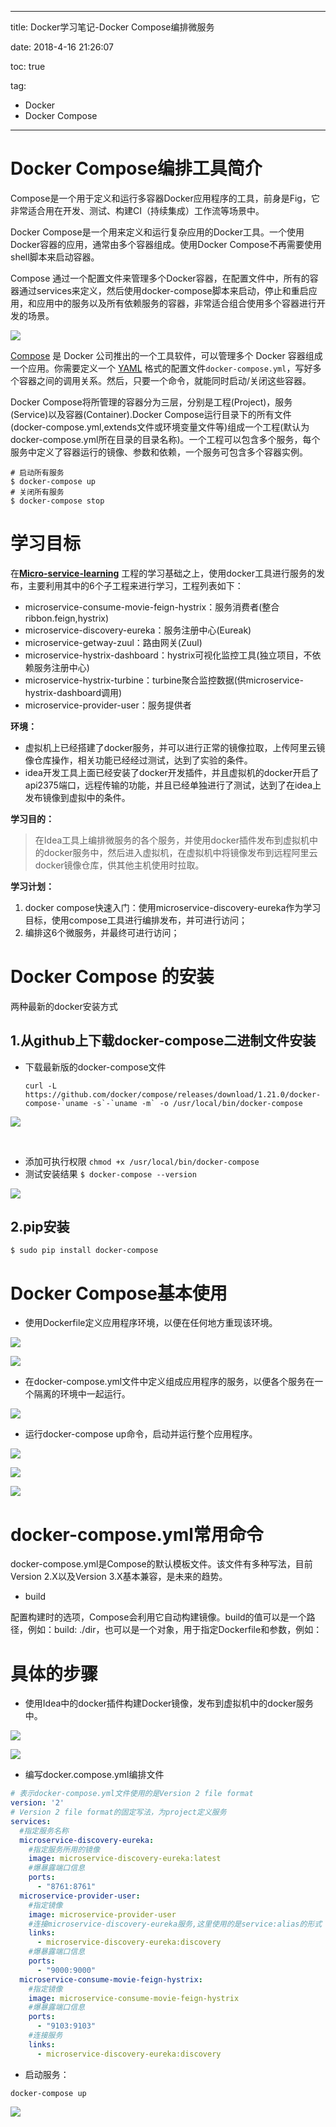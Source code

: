 ----------
title: Docker学习笔记-Docker Compose编排微服务

date: 2018-4-16 21:26:07

toc: true

tag: 

- Docker
- Docker Compose

----------

# Docker Compose编排工具简介

Compose是一个用于定义和运行多容器Docker应用程序的工具，前身是Fig，它非常适合用在开发、测试、构建CI（持续集成）工作流等场景中。

Docker Compose是一个用来定义和运行复杂应用的Docker工具。一个使用Docker容器的应用，通常由多个容器组成。使用Docker Compose不再需要使用shell脚本来启动容器。 

Compose 通过一个配置文件来管理多个Docker容器，在配置文件中，所有的容器通过services来定义，然后使用docker-compose脚本来启动，停止和重启应用，和应用中的服务以及所有依赖服务的容器，非常适合组合使用多个容器进行开发的场景。

![](http://www.ruanyifeng.com/blogimg/asset/2018/bg2018021311.jpg)

[Compose](https://docs.docker.com/compose/) 是 Docker 公司推出的一个工具软件，可以管理多个 Docker 容器组成一个应用。你需要定义一个 [YAML](http://www.ruanyifeng.com/blog/2016/07/yaml.html) 格式的配置文件`docker-compose.yml`，写好多个容器之间的调用关系。然后，只要一个命令，就能同时启动/关闭这些容器。

Docker Compose将所管理的容器分为三层，分别是工程(Project)，服务(Service)以及容器(Container).Docker Compose运行目录下的所有文件(docker-compose.yml,extends文件或环境变量文件等)组成一个工程(默认为docker-compose.yml所在目录的目录名称)。一个工程可以包含多个服务，每个服务中定义了容器运行的镜像、参数和依赖，一个服务可包含多个容器实例。

```
# 启动所有服务
$ docker-compose up
# 关闭所有服务
$ docker-compose stop
```

# 学习目标

在[**Micro-service-learning**](https://github.com/TaciturnK/Micro-service-learning) 工程的学习基础之上，使用docker工具进行服务的发布，主要利用其中的6个子工程来进行学习，工程列表如下：

- microservice-consume-movie-feign-hystrix：服务消费者(整合ribbon.feign,hystrix)
- microservice-discovery-eureka：服务注册中心(Eureak)
- microservice-getway-zuul：路由网关(Zuul)
- microservice-hystrix-dashboard：hystrix可视化监控工具(独立项目，不依赖服务注册中心)
- microservice-hystrix-turbine：turbine聚合监控数据(供microservice-hystrix-dashboard调用)
- microservice-provider-user：服务提供者

**环境：**

- 虚拟机上已经搭建了docker服务，并可以进行正常的镜像拉取，上传阿里云镜像仓库操作，相关功能已经经过测试，达到了实验的条件。
- idea开发工具上面已经安装了docker开发插件，并且虚拟机的docker开启了api2375端口，远程传输的功能，并且已经单独进行了测试，达到了在idea上发布镜像到虚拟中的条件。

**学习目的：**

> 在Idea工具上编排微服务的各个服务，并使用docker插件发布到虚拟机中的docker服务中，然后进入虚拟机，在虚拟机中将镜像发布到远程阿里云docker镜像仓库，供其他主机使用时拉取。

**学习计划：**

1. docker compose快速入门：使用microservice-discovery-eureka作为学习目标，使用compose工具进行编排发布，并可进行访问；
2. 编排这6个微服务，并最终可进行访问；

<!-- More -->

# Docker Compose 的安装

两种最新的docker安装方式

## 1.从github上下载docker-compose二进制文件安装

- 下载最新版的docker-compose文件 

  ```
  curl -L https://github.com/docker/compose/releases/download/1.21.0/docker-compose-`uname -s`-`uname -m` -o /usr/local/bin/docker-compose
  ```

 ![](https://i.imgur.com/9dxSgXa.png)

  ​

- 添加可执行权限 
  `chmod +x /usr/local/bin/docker-compose`
- 测试安装结果 
  `$ docker-compose --version `

![](https://i.imgur.com/lEJfxts.png)

## 2.pip安装

`$ sudo pip install docker-compose`

# Docker Compose基本使用

- 使用Dockerfile定义应用程序环境，以便在任何地方重现该环境。

![](https://i.imgur.com/O0ZzRPl.png)

![](https://i.imgur.com/epxZl4o.png)

- 在docker-compose.yml文件中定义组成应用程序的服务，以便各个服务在一个隔离的环境中一起运行。

![](https://i.imgur.com/TuzaCdG.png)

- 运行docker-compose up命令，启动并运行整个应用程序。

![](https://i.imgur.com/SggYz0P.png)

![](https://i.imgur.com/0yvG1sx.png)

![](https://i.imgur.com/P6YWPqR.png)

# docker-compose.yml常用命令

docker-compose.yml是Compose的默认模板文件。该文件有多种写法，目前Version 2.X以及Version 3.X基本兼容，是未来的趋势。

- build

配置构建时的选项，Compose会利用它自动构建镜像。build的值可以是一个路径，例如：build: ./dir，也可以是一个对象，用于指定Dockerfile和参数，例如：



# 具体的步骤

- 使用Idea中的docker插件构建Docker镜像，发布到虚拟机中的docker服务中。

![](https://i.imgur.com/40RSnxM.png)

![](https://i.imgur.com/186vlfT.png)

- 编写docker.compose.yml编排文件

```yml
# 表示docker-compose.yml文件使用的是Version 2 file format
version: '2'
# Version 2 file format的固定写法，为project定义服务
services:
  #指定服务名称
  microservice-discovery-eureka:
    #指定服务所用的镜像
    image: microservice-discovery-eureka:latest
    #爆暴露端口信息
    ports:
      - "8761:8761"
  microservice-provider-user:
    #指定镜像
    image: microservice-provider-user
    #连接microservice-discovery-eureka服务,这里使用的是service:alias的形式
    links:
      - microservice-discovery-eureka:discovery
    #爆暴露端口信息
    ports:
      - "9000:9000"
  microservice-consume-movie-feign-hystrix:
    #指定镜像
    image: microservice-consume-movie-feign-hystrix
    #爆暴露端口信息
    ports:
      - "9103:9103"
    #连接服务
    links:
      - microservice-discovery-eureka:discovery
```

- 启动服务：

```
docker-compose up
```

![](https://i.imgur.com/X7vpiht.png)







